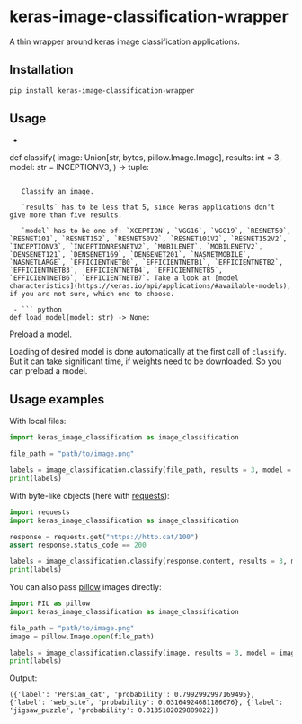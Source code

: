 # keras-image-classification-wrapper

A thin wrapper around keras image classification applications.

## Installation

``` sh
pip install keras-image-classification-wrapper
```

## Usage

- ``` python
def classify(
    image: Union[str, bytes, pillow.Image.Image],
    results: int = 3,
    model: str = INCEPTIONV3,
) -> tuple:
```

   Classify an image.
   
   `results` has to be less that 5, since keras applications don't give more than five results.
   
   `model` has to be one of: `XCEPTION`, `VGG16`, `VGG19`, `RESNET50`, `RESNET101`, `RESNET152`, `RESNET50V2`, `RESNET101V2`, `RESNET152V2`, `INCEPTIONV3`, `INCEPTIONRESNETV2`, `MOBILENET`, `MOBILENETV2`, `DENSENET121`, `DENSENET169`, `DENSENET201`, `NASNETMOBILE`, `NASNETLARGE`, `EFFICIENTNETB0`, `EFFICIENTNETB1`, `EFFICIENTNETB2`, `EFFICIENTNETB3`, `EFFICIENTNETB4`, `EFFICIENTNETB5`, `EFFICIENTNETB6`, `EFFICIENTNETB7`. Take a look at [model characteristics](https://keras.io/api/applications/#available-models), if you are not sure, which one to choose.

 - ``` python
def load_model(model: str) -> None:
```

   Preload a model.
   
   Loading of desired model is done automatically at the first call of `classify`. But it can take significant time, if weights need to be downloaded. So you can preload a model.

## Usage examples

With local files:

``` python
import keras_image_classification as image_classification

file_path = "path/to/image.png"

labels = image_classification.classify(file_path, results = 3, model = image_classification.INCEPTIONV3)
print(labels)
```

With byte-like objects (here with [requests](https://pypi.org/project/requests/)):

``` python
import requests
import keras_image_classification as image_classification

response = requests.get("https://http.cat/100")
assert response.status_code == 200

labels = image_classification.classify(response.content, results = 3, model = image_classification.INCEPTIONV3)
print(labels)
```

You can also pass [pillow](https://pypi.org/project/Pillow/) images directly:

``` python
import PIL as pillow
import keras_image_classification as image_classification

file_path = "path/to/image.png"
image = pillow.Image.open(file_path)

labels = image_classification.classify(image, results = 3, model = image_classification.INCEPTIONV3)
print(labels)
```

Output:
```
({'label': 'Persian_cat', 'probability': 0.7992992997169495}, {'label': 'web_site', 'probability': 0.03164924681186676}, {'label': 'jigsaw_puzzle', 'probability': 0.0135102029889822})
```


